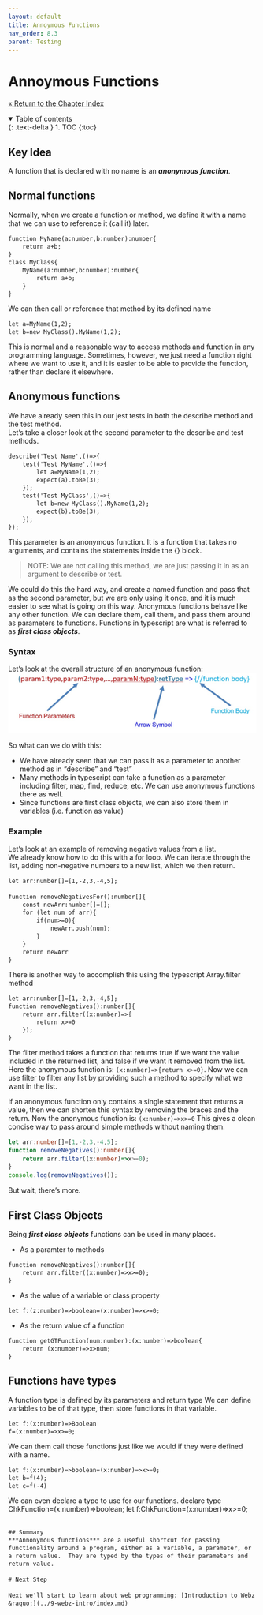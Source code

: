 ```yaml
---
layout: default
title: Annoymous Functions
nav_order: 8.3
parent: Testing
---
```


# Annoymous Functions
[&laquo; Return to the Chapter Index](index.md)

<details open markdown="block">
  <summary>
    Table of contents
  </summary>
  {: .text-delta }
1. TOC
{:toc}
</details>

## Key Idea
A function that is declared with no name is an ***anonymous function***.

## Normal functions
Normally, when we create a function or method, we define it with a name that we can use to reference it (call it) later.
```
function MyName(a:number,b:number):number{
	return a+b;
}
class MyClass{
	MyName(a:number,b:number):number{
		return a+b;
	}
}
```
We can then call or reference that method by its defined name
```
let a=MyName(1,2);
let b=new MyClass().MyName(1,2);
```
This is normal and a reasonable way to access methods and function in any programming language.
Sometimes, however, we just need a function right where we want to use it, and it is easier to be able to provide the function, rather than declare it elsewhere. 

## Anonymous functions
We have already seen this in our jest tests in both the describe method and the test method.  
Let’s take a closer look at the second parameter to the describe and test methods.
```
describe('Test Name',()=>{
	test('Test MyName',()=>{
		let a=MyName(1,2);
		expect(a).toBe(3);
	});
	test('Test MyClass',()=>{
		let b=new MyClass().MyName(1,2);
		expect(b).toBe(3);
	});
});
```
This parameter is an anonymous function.  It is a function that takes no arguments, and contains the statements inside the {} block.
> NOTE: We are not calling this method, we are just passing it in as an argument to describe or test.

We could do this the hard way, and create a named function and pass that as the second parameter, but we are only using it once, and it is much easier to see what is going on this way.
Anonymous functions behave like any other function.  We can declare them, call them, and pass them around as parameters to functions.  Functions in typescript are what is referred to as ***first class objects***.

### Syntax
Let’s look at the overall structure of an anonymous function: 
![](../../assets/images/anon_1.jpg)

So what can we do with this:
* We have already seen that we can pass it as a parameter to another method as in “describe” and “test”
* Many methods in typescript can take a function as a parameter including filter, map, find, reduce, etc.  We can use anonymous functions there as well.
* Since functions are first class objects, we can also store them in variables (i.e. function as value)

### Example
Let’s look at an example of removing negative values from a list.  
We already know how to do this with a for loop.
We can iterate through the list, adding non-negative numbers to a new list, which we then return.  
```
let arr:number[]=[1,-2,3,-4,5];

function removeNegativesFor():number[]{
	const newArr:number[]=[];
	for (let num of arr){
		if(num>=0){
			newArr.push(num);
		}
	}
	return newArr
}
```
There is another way to accomplish this using the typescript Array.filter method
```
let arr:number[]=[1,-2,3,-4,5];
function removeNegatives():number[]{
	return arr.filter((x:number)=>{
		return x>=0
	});
}
```
The filter method takes a function that returns true if we want the value included in the returned list, and false if we want it removed from the list.
Here the anonymous function is: ```(x:number)=>{return x>=0}```.
Now we can use filter to filter any list by providing such a method to specify what we want in the list.

If an anonymous function only contains a single statement that returns a value, then we can shorten this syntax by removing the braces and the return.
Now the anonymous function is: ```(x:number)=>x>=0```
This gives a clean concise way to pass around simple methods without naming them.
```typescript
let arr:number[]=[1,-2,3,-4,5];
function removeNegatives():number[]{
	return arr.filter((x:number)=>x>=0);
}
console.log(removeNegatives());
```
But wait, there’s more.
## First Class Objects
Being ***first class objects*** functions can be used in many places.
* As a paramter to methods
```
function removeNegatives():number[]{
	return arr.filter((x:number)=>x>=0);
}
```
* As the value of a variable or class property
```
let f:(z:number)=>boolean=(x:number)=>x>=0;
```
* As the return value of a function
```
function getGTFunction(num:number):(x:number)=>boolean{
	return (x:number)=>x>num;
}
```
## Functions have types
A function type is defined by its parameters and return type
We can define variables to be of that type, then store functions in that variable.
```
let f:(x:number)=>Boolean
f=(x:number)=>x>=0;
```
We can them call those functions just like we would if they were defined with a name.
```
let f:(x:number)=>boolean=(x:number)=>x>=0;
let b=f(4);
let c=f(-4)
```
We can even declare a type to use for our functions.
declare type ChkFunction=(x:number)=>boolean;
let f:ChkFunction=(x:number)=>x>=0;
```

## Summary
***Annonymous functions*** are a useful shortcut for passing functionality around a program, either as a variable, a parameter, or a return value.  They are typed by the types of their parameters and return value.

# Next Step

Next we'll start to learn about web programming: [Introduction to Webz &raquo;](../9-webz-intro/index.md)